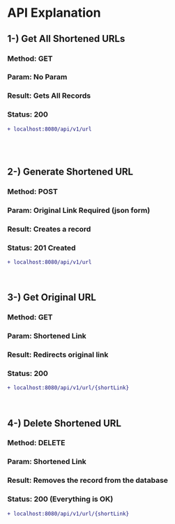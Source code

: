 # **API Explanation** 

## 1-) Get All Shortened URLs 

### Method: GET

### Param: No Param

### Result: Gets All Records

### Status: 200

```diff
+ localhost:8080/api/v1/url
```

<br/> <br/>

## 2-) Generate Shortened URL 

### Method: POST

### Param: Original Link Required (json form)

### Result: Creates a record

### Status: 201 Created

```diff
+ localhost:8080/api/v1/url
```

<br/>

## 3-) Get Original URL

### Method: GET

### Param: Shortened Link

### Result: Redirects original link

### Status: 200

```diff
+ localhost:8080/api/v1/url/{shortLink}
```

<br/>

## 4-) Delete Shortened URL

### Method: DELETE

### Param: Shortened Link

### Result: Removes the record from the database

### Status: 200 (Everything is OK)

```diff
+ localhost:8080/api/v1/url/{shortLink}
```

<br>
